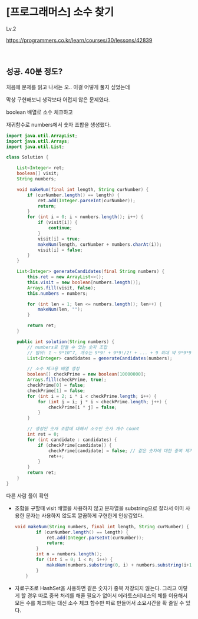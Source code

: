 # [프로그래머스] 소수 찾기

Lv.2

https://programmers.co.kr/learn/courses/30/lessons/42839

<br>

## 성공. 40분 정도?

처음에 문제를 읽고 나서는 오.. 이걸 어떻게 풀지 싶었는데

막상 구현해보니 생각보다 어렵지 않은 문제였다.

boolean 배열로 소수 체크하고

재귀함수로 numbers에서 숫자 조합을 생성했다.

```java
import java.util.ArrayList;
import java.util.Arrays;
import java.util.List;

class Solution {

    List<Integer> ret;
    boolean[] visit;
    String numbers;

    void makeNum(final int length, String curNumber) {
        if (curNumber.length() == length) {
            ret.add(Integer.parseInt(curNumber));
            return;
        }
        for (int i = 0; i < numbers.length(); i++) {
            if (visit[i]) {
                continue;
            }
            visit[i] = true;
            makeNum(length, curNumber + numbers.charAt(i));
            visit[i] = false;
        }
    }

    List<Integer> generateCandidates(final String numbers) {
        this.ret = new ArrayList<>();
        this.visit = new boolean[numbers.length()];
        Arrays.fill(visit, false);
        this.numbers = numbers;

        for (int len = 1; len <= numbers.length(); len++) {
            makeNum(len, "");
        }

        return ret;
    }

    public int solution(String numbers) {
        // numbers로 만들 수 있는 숫자 조합
        // 범위: 1 ~ 9*10^7, 개수는 9*9! + 9*9!/2! + ... + 9 최대 약 9*9*9! = 29393280
        List<Integer> candidates = generateCandidates(numbers);

        // 소수 체크용 배열 생성
        boolean[] checkPrime = new boolean[10000000];
        Arrays.fill(checkPrime, true);
        checkPrime[0] = false;
        checkPrime[1] = false;
        for (int i = 2; i * i < checkPrime.length; i++) {
            for (int j = i; j * i < checkPrime.length; j++) {
                checkPrime[i * j] = false;
            }
        }

        // 생성된 숫자 조합에 대해서 소수인 숫자 개수 count
        int ret = 0;
        for (int candidate : candidates) {
            if (checkPrime[candidate]) {
                checkPrime[candidate] = false; // 같은 숫자에 대한 중복 제거
                ret++;
            }
        }
        return ret;
    }
}

```

다른 사람 풀이 확인

* 조합을 구할때 visit 배열을 사용하지 않고 문자열을 substring으로 잘라서 이미 사용한 문자는 사용하지 않도록 깔끔하게 구현한게 인상깊었다.

  ```java
  void makeNum(String numbers, final int length, String curNumber) {
          if (curNumber.length() == length) {
              ret.add(Integer.parseInt(curNumber));
              return;
          }
          int n = numbers.length();
          for (int i = 0; i < n; i++) {
              makeNum(numbers.substring(0, i) + numbers.substring(i+1, n), length, curNumber + numbers.charAt(i));
          }
      }
  ```

* 자료구조로 HashSet을 사용하면 같은 숫자가 중복 저장되지 않는다. 그리고 이렇게 할 경우 따로 중복 처리를 해줄 필요가 없어서 에라토스테네스의 체를 이용해서 모든 수를 체크하는 대신 소수 체크 함수만 따로 만들어서 소요시간을 확 줄일 수 있다.